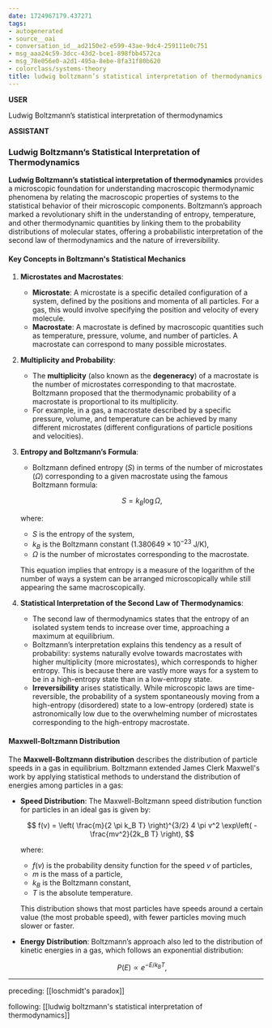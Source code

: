```yaml
---
date: 1724967179.437271
tags:
- autogenerated
- source__oai
- conversation_id__ad2150e2-e599-43ae-9dc4-259111e0c751
- msg_aaa24c59-3dcc-43d2-bce1-898fbb4572ca
- msg_78e056e0-a2d1-495a-8ebe-8fa31f80b620
- colorclass/systems-theory
title: ludwig boltzmann’s statistical interpretation of thermodynamics
---
```


**USER**

Ludwig Boltzmann’s statistical interpretation of thermodynamics


**ASSISTANT**

### Ludwig Boltzmann’s Statistical Interpretation of Thermodynamics

**Ludwig Boltzmann’s statistical interpretation of thermodynamics** provides a microscopic foundation for understanding macroscopic thermodynamic phenomena by relating the macroscopic properties of systems to the statistical behavior of their microscopic components. Boltzmann’s approach marked a revolutionary shift in the understanding of entropy, temperature, and other thermodynamic quantities by linking them to the probability distributions of molecular states, offering a probabilistic interpretation of the second law of thermodynamics and the nature of irreversibility.

#### Key Concepts in Boltzmann's Statistical Mechanics

1. **Microstates and Macrostates**: 
   - **Microstate**: A microstate is a specific detailed configuration of a system, defined by the positions and momenta of all particles. For a gas, this would involve specifying the position and velocity of every molecule.
   - **Macrostate**: A macrostate is defined by macroscopic quantities such as temperature, pressure, volume, and number of particles. A macrostate can correspond to many possible microstates.

2. **Multiplicity and Probability**: 
   - The **multiplicity** (also known as the **degeneracy**) of a macrostate is the number of microstates corresponding to that macrostate. Boltzmann proposed that the thermodynamic probability of a macrostate is proportional to its multiplicity.
   - For example, in a gas, a macrostate described by a specific pressure, volume, and temperature can be achieved by many different microstates (different configurations of particle positions and velocities).

3. **Entropy and Boltzmann’s Formula**: 
   - Boltzmann defined entropy ($S$) in terms of the number of microstates ($\Omega$) corresponding to a given macrostate using the famous Boltzmann formula:

   $$
   S = k_B \log \Omega,
   $$

   where:
   - $S$ is the entropy of the system,
   - $k_B$ is the Boltzmann constant ($1.380649 \times 10^{-23}$ J/K),
   - $\Omega$ is the number of microstates corresponding to the macrostate.

   This equation implies that entropy is a measure of the logarithm of the number of ways a system can be arranged microscopically while still appearing the same macroscopically.

4. **Statistical Interpretation of the Second Law of Thermodynamics**:
   - The second law of thermodynamics states that the entropy of an isolated system tends to increase over time, approaching a maximum at equilibrium.
   - Boltzmann’s interpretation explains this tendency as a result of probability: systems naturally evolve towards macrostates with higher multiplicity (more microstates), which corresponds to higher entropy. This is because there are vastly more ways for a system to be in a high-entropy state than in a low-entropy state.
   - **Irreversibility** arises statistically. While microscopic laws are time-reversible, the probability of a system spontaneously moving from a high-entropy (disordered) state to a low-entropy (ordered) state is astronomically low due to the overwhelming number of microstates corresponding to the high-entropy macrostate.

#### Maxwell-Boltzmann Distribution

The **Maxwell-Boltzmann distribution** describes the distribution of particle speeds in a gas in equilibrium. Boltzmann extended James Clerk Maxwell's work by applying statistical methods to understand the distribution of energies among particles in a gas:

- **Speed Distribution**: The Maxwell-Boltzmann speed distribution function for particles in an ideal gas is given by:

  $$
  f(v) = \left( \frac{m}{2 \pi k_B T} \right)^{3/2} 4 \pi v^2 \exp\left( -\frac{mv^2}{2k_B T} \right),
  $$

  where:
  - $f(v)$ is the probability density function for the speed $v$ of particles,
  - $m$ is the mass of a particle,
  - $k_B$ is the Boltzmann constant,
  - $T$ is the absolute temperature.

  This distribution shows that most particles have speeds around a certain value (the most probable speed), with fewer particles moving much slower or faster.

- **Energy Distribution**: Boltzmann’s approach also led to the distribution of kinetic energies in a gas, which follows an exponential distribution:

  $$
  P(E) \propto e^{-E / k_B T},
  $$


---

preceding: [[loschmidt's paradox]]  


following: [[ludwig boltzmann's statistical interpretation of thermodynamics]]